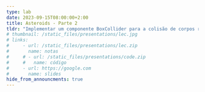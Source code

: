 ```yaml
---
type: lab
date: 2023-09-15T08:00:00+2:00
title: Asteroids - Parte 2
tldr: "Implementar um componente BoxCollider para a colisão de corpos rígidos usando AABBs."
# thumbnail: /static_files/presentations/lec.jpg
# links: 
#     - url: /static_files/presentations/lec.zip
#       name: notas
#     # - url: /static_files/presentations/code.zip
#     #   name: código
#     - url: https://google.com
#       name: slides
hide_from_announcments: true
---
```

<!-- **Leituras Sugeridas:**
- [Leitura 1](http://example.com)
- [Leitura 2](http://example.com) -->
